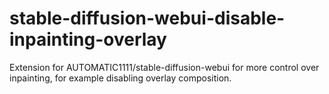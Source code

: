 # stable-diffusion-webui-disable-inpainting-overlay
Extension for AUTOMATIC1111/stable-diffusion-webui for more control over inpainting, for example disabling overlay composition.
